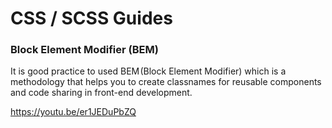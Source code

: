 # CSS / SCSS Guides

### Block Element Modifier (BEM)

It is good practice to used BEM (Block Element Modifier) which is a methodology that helps you to create classnames for reusable components and code sharing in front-end development.

https://youtu.be/er1JEDuPbZQ

